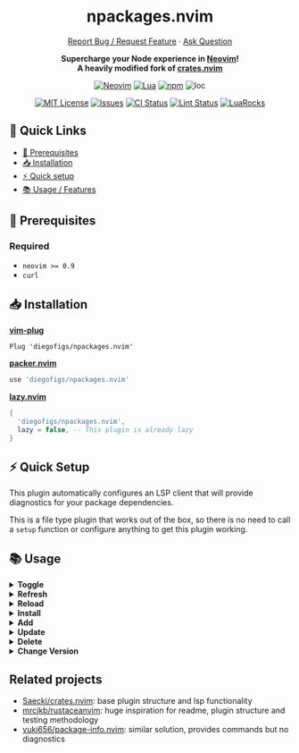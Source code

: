 <!-- markdownlint-disable -->
<div align="center">
  <p align="center">
    <h1>npackages.nvim</h1>
    <a href="https://github.com/diegofigs/npackages.nvim/issues/new">Report Bug / Request Feature</a>
    ·
    <a href="https://github.com/diegofigs/npackages.nvim/discussions/new?category=q-a">Ask Question</a>
  </h1>
  <p>
    <strong>
      Supercharge your Node experience in <a href="https://neovim.io/">Neovim</a>!<br />
      A heavily modified fork of <a href="https://github.com/Saecki/crates.nvim">crates.nvim</a><br />
    </strong>
  </p>
	
[![Neovim][neovim-shield]][neovim-url]
[![Lua][lua-shield]][lua-url]
[![npm][npm-shield]][npm-url]
![loc][loc-shield]

[![MIT License][license-shield]][license-url]
[![Issues][issues-shield]][issues-url]
[![CI Status][ci-shield]][ci-url]
[![Lint Status][lint-shield]][lint-url]
[![LuaRocks][luarocks-shield]][luarocks-url]

</div>
<!-- markdownlint-restore -->

## :link: Quick Links

- [:pencil: Prerequisites](#pencil-prerequisites)
- [:inbox_tray: Installation](#inbox_tray-installation)
- [:zap: Quick setup](#zap-quick-setup)
- [:books: Usage / Features](#books-usage)

## :pencil: Prerequisites

### Required

- `neovim >= 0.9`
- `curl`

## :inbox_tray: Installation

[**vim-plug**](https://github.com/junegunn/vim-plug)

```vim
Plug 'diegofigs/npackages.nvim'
```

[**packer.nvim**](https://github.com/wbthomason/packer.nvim)

```lua
use 'diegofigs/npackages.nvim'
```

[**lazy.nvim**](https://github.com/folke/lazy.nvim)

```lua
{
  'diegofigs/npackages.nvim',
  lazy = false, -- This plugin is already lazy
}
```

## :zap: Quick Setup

This plugin automatically configures an LSP client
that will provide diagnostics for your package dependencies.

This is a file type plugin that works out of the box,
so there is no need to call a `setup` function or configure anything
to get this plugin working.

## :books: Usage

<!-- markdownlint-disable -->
<details>
  <summary>
	<b>Toggle</b>
  </summary>

- `toggle` toggles diagnostics on/off

```vim
:Npackages toggle
```

```lua
vim.cmd.Npackages('toggle')
```

</details>

<details>
  <summary>
	<b>Refresh</b>
  </summary>

- `refresh` diagnostics by fetching `package.json` dependencies whose cache time has expired

```vim
:Npackages refresh
```

```lua
vim.cmd.Npackages('refresh')
```

</details>

<details>
  <summary>
	<b>Reload</b>
  </summary>

- `reload` refreshes diagnostics and force fetches `package.json` dependencies

```vim
:Npackages reload
```

```lua
vim.cmd.Npackages('reload')
```

</details>

<details>
  <summary>
	<b>Install</b>
  </summary>

- `install` runs `npm|yarn|pnpm install`

```vim
:Npackages install
```

```lua
vim.cmd.Npackages('install')
```

</details>

<details>
  <summary>
	<b>Add</b>
  </summary>

- `add` prompts user for dependency type, package name, version
  and runs `npm|yarn|pnpm add [-D] <package>@<version>`

```vim
:Npackages add
```

```lua
vim.cmd.Npackages('add')
```

</details>

<details>
  <summary>
	<b>Update</b>
  </summary>

- `update` runs for package under cursor `npm|yarn|pnpm install <package>@latest`

```vim
:Npackages update
```

```lua
vim.cmd.Npackages('update')
```

</details>

<details>
  <summary>
	<b>Delete</b>
  </summary>

- `delete` runs for package under cursor `npm|yarn|pnpm remove <package>`

```vim
:Npackages delete
```

```lua
vim.cmd.Npackages('delete')
```

</details>

<details>
  <summary>
	<b>Change Version</b>
  </summary>

- `change_version` prompts user for new version for package under cursor
  and runs `npm|yarn|pnpm install <package>@<version>`

```vim
:Npackages change_version
```

```lua
vim.cmd.Npackages('change_version')
```

</details>

<!-- markdownlint-enable -->

## Related projects

- [Saecki/crates.nvim](https://github.com/Saecki/crates.nvim): base plugin structure
  and lsp functionality
- [mrcjkb/rustaceanvim](https://github.com/mrcjkb/rustaceanvim): huge inspiration
  for readme, plugin structure and testing methodology
- [vuki656/package-info.nvim](https://github.com/vuki656/package-info.nvim):
  similar solution, provides commands but no diagnostics

<!-- markdownlint-disable -->

[neovim-shield]: https://img.shields.io/badge/NeoVim-%2357A143.svg?&style=for-the-badge&logo=neovim&logoColor=white
[neovim-url]: https://neovim.io/
[lua-shield]: https://img.shields.io/badge/lua-%232C2D72.svg?style=for-the-badge&logo=lua&logoColor=white
[lua-url]: https://www.lua.org/
[npm-shield]: https://img.shields.io/badge/npm-CC3534?style=for-the-badge&logo=npm&logoColor=white
[npm-url]: https://www.npmjs.com/
[issues-shield]: https://img.shields.io/github/issues/diegofigs/npackages.nvim.svg?style=for-the-badge
[issues-url]: https://github.com/diegofigs/npackages.nvim/issues
[license-shield]: https://img.shields.io/github/license/diegofigs/npackages.nvim.svg?style=for-the-badge
[license-url]: https://github.com/diegofigs/npackages.nvim/blob/main/LICENSE
[ci-shield]: https://img.shields.io/github/actions/workflow/status/diegofigs/npackages.nvim/ci.yml?style=for-the-badge&label=CI
[ci-url]: https://github.com/diegofigs/npackages.nvim/actions/workflows/ci.yml
[lint-shield]: https://img.shields.io/github/actions/workflow/status/diegofigs/npackages.nvim/lint.yml?style=for-the-badge&label=Lint
[lint-url]: https://github.com/diegofigs/npackages.nvim/actions/workflows/lint.yml
[luarocks-shield]: https://img.shields.io/luarocks/v/diegofigs/npackages.nvim?logo=lua&color=purple&style=for-the-badge
[luarocks-url]: https://luarocks.org/modules/diegofigs/npackages.nvim
[loc-shield]: https://tokei.rs/b1/github/diegofigs/npackages.nvim?category=code&style=for-the-badge
